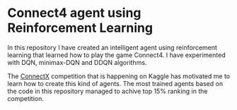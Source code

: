 # Connect4 agent using Reinforcement Learning #

In this repository I have created an intelligent agent using reinforcement learning that learned how to play the game Connect4. I have experimented with DQN, minimax-DQN and DDQN algorithms.

The [ConnectX](https://www.kaggle.com/c/connectx/overview "Named link title") competition that is happening on Kaggle has motivated me to learn how to create this kind of agents. The most trained agents based on the code in this repository managed to achive top 15% ranking in the competition.


